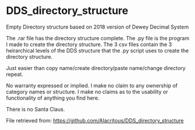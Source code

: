 # DDS_directory_structure
Empty Directory structure based on 2018 version of Dewey Decimal System

The .rar file has the directory structure complete. 
The .py file is the program I made to create the directory structure. 
The 3 csv files contain the 3 heirarchical levels of the DDS structure that the .py script uses to create the directory structure. 

Just easier than copy name/create directory/paste name/change directory repeat. 

No warranty expressed or implied. I make no claim to any ownership of category names or structure. 
I make no claims as to the usability or functionality of anything you find here. 

There is no Santa Claus. 



File retrieved from: https://github.com/Alacritous/DDS_directory_structure

